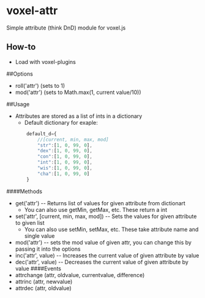 voxel-attr
==========

Simple attribute (think DnD) module for voxel.js

## How-to
* Load with voxel-plugins

##Options
* roll('attr') (sets to 1)
* mod('attr') (sets to Math.max(1, current value/10))

##Usage
* Attributes are stored as a list of ints in a dictionary
    * Default dictionary for exaple:
    ```javascript
        default_d={
            //[current, min, max, mod]
            "str":[1, 0, 99, 0],
            "dex":[1, 0, 99, 0],
            "con":[1, 0, 99, 0],
            "int":[1, 0, 99, 0],
            "wis":[1, 0, 99, 0],
            "cha":[1, 0, 99, 0]
        }
    ```
####Methods
* get('attr') -- Returns list of values for given attribute from dictionart
    * You can also use getMin, getMax, etc. These return a int
* set('attr', [current, min, max, mod]) -- Sets the values for given attribute to given list
    * You can also use setMin, setMax, etc. These take attribute name and single value
* mod('attr') -- sets the mod value of given attr, you can change this by passing it into the options
* inc('attr', value) -- Increases the current value of given attribute by value
* dec('attr', value) -- Decreases the current value of given attribute by value
####Events
* attrchange (attr, oldvalue, currentvalue, difference)
* attrinc (attr, newvalue)
* attrdec (attr, oldvalue)
